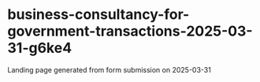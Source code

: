 # business-consultancy-for-government-transactions-2025-03-31-g6ke4
Landing page generated from form submission on 2025-03-31
